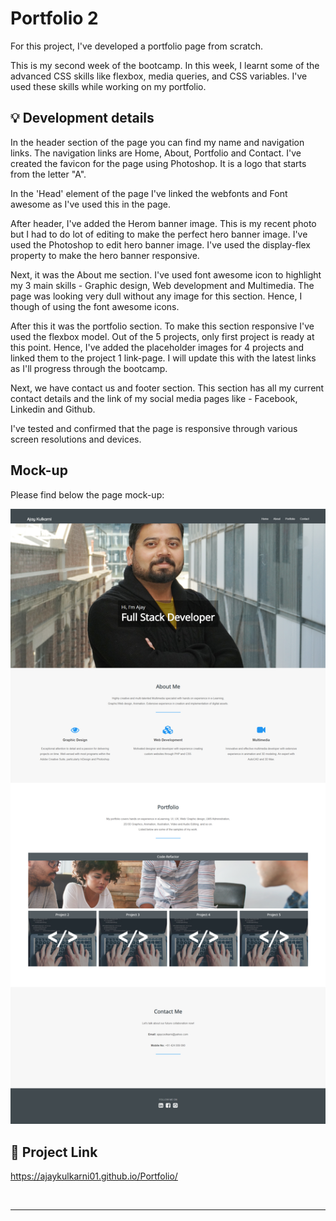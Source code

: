 # Portfolio 2

For this project, I've developed a portfolio page from scratch. 

This is my second week of the bootcamp. In this week, I learnt some of the advanced CSS skills like flexbox, media queries, and CSS variables. I've used these skills while working on my portfolio. 


## 💡 Development details

In the header section of the page you can find my name and navigation links. The navigation links are Home, About, Portfolio and Contact. I've created the favicon for the page using Photoshop. It is a logo that starts from the letter "A".

In the 'Head' element of the page I've linked the webfonts and Font awesome as I've used this in the page. 

After header, I've added the Herom banner image. This is my recent photo but I had to do lot of editing to make the perfect hero banner image. I've used the Photoshop to edit hero banner image. I've used the display-flex property to make the hero banner responsive.

Next, it was the About me section. I've used font awesome icon to highlight my 3 main skills - Graphic design, Web development and Multimedia. The page was looking very dull without any image for this section. Hence, I though of using the font awesome icons.

After this it was the portfolio section. To make this section responsive I've used the flexbox model. Out of the 5 projects, only first project is ready at this point. Hence, I've added the placeholder images for 4 projects and linked them to the project 1 link-page. I will update this with the latest links as I'll progress through the bootcamp.

Next, we have contact us and footer section. This section has all my current contact details and the link of my social media pages like - Facebook, Linkedin and Github.

I've tested and confirmed that the page is responsive through various screen resolutions and devices. 

## Mock-up

Please find below the page mock-up:

![Portfolio page mock-up.](./assets/img/screenshot.png)


## 🔗 Project Link

   https://ajaykulkarni01.github.io/Portfolio/

   <br/>





---


